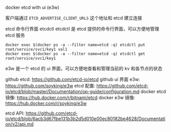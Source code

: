 docker etcd with ui (e3w)

客户端通过 `ETCD_ADVERTISE_CLIENT_URLS` 这个地址和 etcd 建立连接

etcd 命令行界面 etcdctl
etcdctl 是 etcd 提供的命令行界面，可以方便地管理 etcd 服务
```
docker exec $(docker ps -a --filter name=etcd -q) etcdctl put root/service/svc1/key1 val1
docker exec $(docker ps -a --filter name=etcd -q) etcdctl get root/service/svc1/key1
```

e3w 是一个 etcd 的 ui 界面，可以方便地查看和管理当前的 kv 和各节点的状态


github etcd: https://github.com/etcd-io/etcd
github ui 界面 e3w: https://github.com/soyking/e3w
etcd 配置: https://github.com/etcd-io/etcd/blob/master/Documentation/op-guide/configuration.md
docker etcd 镜像: https://hub.docker.com/r/bitnami/etcd
docker e3w 镜像: https://hub.docker.com/r/soyking/e3w

etcd API: https://github.com/etcd-io/etcd/blob/6acb3d67fbe131b3b2d5d010e00ec80182be4628/Documentation/v2/api.md
